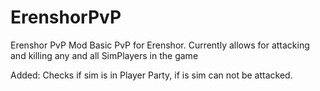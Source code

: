 # ErenshorPvP
Erenshor PvP Mod
Basic PvP for Erenshor.
Currently allows for attacking and killing any and all SimPlayers in the game

Added: Checks if sim is in Player Party, if is sim can not be attacked.

